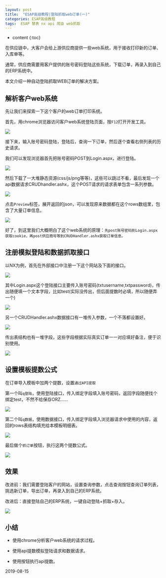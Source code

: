 ```yaml
---
layout: post
title:  "ESAP高级教程|登陆抓取web订单(一)"
categories: ESAP高级教程
tags:  ESAP 慧表 nx api 爬虫 web抓取
---
```


* content
{:toc}

在供应链中，大客户会给上游供应商提供一些web系统，用于接收打印新的订单、入库单等。

通常，供应商需要用客户提供的账号密码登陆这些系统，下载订单，再录入到自己的ERP系统中。

本文介绍一种自动登陆抓取WEB订单的解决方案。

## 解析客户web系统

先让我们来探索一下这个客户的web订单打印系统。

首先，用chrome浏览器访问客户web系统登陆页面，按`F12`打开开发工具。

![](/img/esap10a-1.png)

接下来，输入账号密码登陆，登陆后，查询一下订单，然后逐个查看右侧列表的历史请求。

我们可以发现浏览器首先把账号密码POST到Login.aspx，进行登陆。

![](/img/esap10a-2.png)

然后下载了一大堆静态资源(css/js/png等等)，这些可以跳过不看，最后发现一个api数据请求CRUDhandler.ashx，这个POST请求的请求表单包含一系列参数。

![](/img/esap10a-3.png)

点击`Preview`标签，展开返回的json，可以发现原来数据都在这个rows数组里，包含了大量订单信息。

![](/img/esap10a-4.png)

好了，到这里我们大概明白了这个web系统的原理：`先post账号密码到Login.aspx获取cookie，再post供应商号等到CRUDHandler.ashx获取订单信息。`

## 注册模拟登陆和数据抓取接口

以NX为例，首先在外部接口中注册一下这个网站及下面的接口。

![](/img/esap10a-5.png)

其中Login.aspx这个登陆接口主要传入账号密码(txtusername,txtpassword)，传出随便填一个文本字段，比如test(实际没传出，但后面提数时必填，所以随便弄一个)

![](/img/esap10a-6.png)

另一个CRUDHandler.ashx数据接口有一堆传入参数，一个不落都设置好。

![](/img/esap10a-7.png)

传出表结构也有一堆字段，这些字段根据实际真实订单一一对应填好备注，便于识别使用。

![](/img/esap10a-8.png)

## 设置模板提数公式

在订单导入模板中加两个提数，设置`通过API提取`

第一个叫`q登陆`，使用登陆接口，传入绑定字段填入账号密码，返回字段随便找个绑定test，不然不给保存ORZ……

![](/img/esap10a-9.png)

第二个叫`q数据`，使用数据接口，传入绑定字段填入浏览器请求中使用的内容，返回的rows表结构填充给本模板明细表。

![](/img/esap10a-10.png)

最后做个`抓订单`按钮，执行这两个提数公式。

![](/img/esap10a-11.png)

## 效果

改进前：我们需要登陆客户的网站，设置查询参数，点击查询按钮查询订单列表，挑选新订单，导出订单，再录入到自己的ERP系统。

改进后：直接登陆自己的ERP系统，一键自动登陆+抓取+存入。

![](/img/esap10a-12.png)

## 小结

* 使用chrome分析客户web系统的请求过程。

* 使用api提数模拟登陆请求和数据请求。

* 使用按钮执行api提数。

2019-08-15